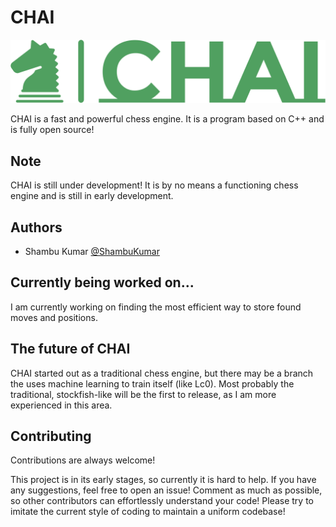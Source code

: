 
# CHAI
![Logo](chai-high-resolution-logo-color-on-transparent-background.png)

CHAI is a fast and powerful chess engine. It is a program based on C++ and is fully open source!


## Note
CHAI is still under development! It is by no means a functioning chess engine and is still in early development.
## Authors

- Shambu Kumar [@ShambuKumar](https://www.github.com/ShambuKumar)

## Currently being worked on...
 I am currently working on finding the most efficient way to store found moves and positions. 
## The future of CHAI
CHAI started out as a traditional chess engine, but there may be a branch the uses machine learning to train itself (like Lc0). Most probably the traditional, stockfish-like will be the first to release, as I am more experienced in this area. 
## Contributing
Contributions are always welcome!

This project is in its early stages, so currently it is hard to help. If you have any suggestions, feel free to open an issue! Comment as much as possible, so other contributors can effortlessly understand your code! Please try to imitate the current style of coding to maintain a uniform codebase!



